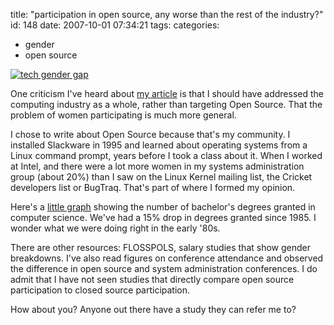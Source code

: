 title: "participation in open source, any worse than the rest of the industry?"
id: 148
date: 2007-10-01 07:34:21
tags: 
categories: 
- gender
- open source

[![tech gender gap](http://www.chesnok.com/daily/wp-content/uploads/2007/10/tech_gender_gap.thumbnail.jpg)](http://www.chesnok.com/daily/2007/10/01/participation-in-open-source-any-worse-than-the-rest-of-the-industry/tech-gender-gap/ "tech gender gap")

One criticism I've heard about [my article](http://www.oreillynet.com/pub/a/womenintech/2007/09/28/to-sir-with-love-how-to-get-more-women-involved-in-open-source.html) is that I should have addressed the computing industry as a whole, rather than targeting Open Source. That the problem of women participating is much more general.

I chose to write about Open Source because that's my community. I installed Slackware in 1995 and learned about operating systems from a Linux command prompt, years before I took a class about it. When I worked at Intel, and there were a lot more women in my systems administration group (about 20%) than I saw on the Linux Kernel mailing list, the Cricket developers list or BugTraq. That's part of where I formed my opinion. 

Here's a [little graph](http://apnews1.iwon.com/image/20070920/COMPUTER_SCIENCE_WOMEN.sff_GFX119_20070920164947.html?date=20070923&docid=D8RR94080) showing the number of bachelor's degrees granted in computer science.    We've had a 15% drop in degrees granted since 1985\. I wonder what we were doing right in the early '80s.

There are other resources: FLOSSPOLS, salary studies that show gender breakdowns. I've also read figures on conference attendance and observed the difference in open source and system administration conferences. I do admit that I have not seen studies that directly compare open source participation to closed source participation. 

How about you? Anyone out there have a study they can refer me to?

